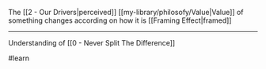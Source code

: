 The [[2 - Our Drivers|perceived]] [[my-library/philosofy/Value|Value]] of something changes according on how it is [[Framing Effect|framed]]

---

Understanding of [[0 - Never Split The Difference]]

#learn